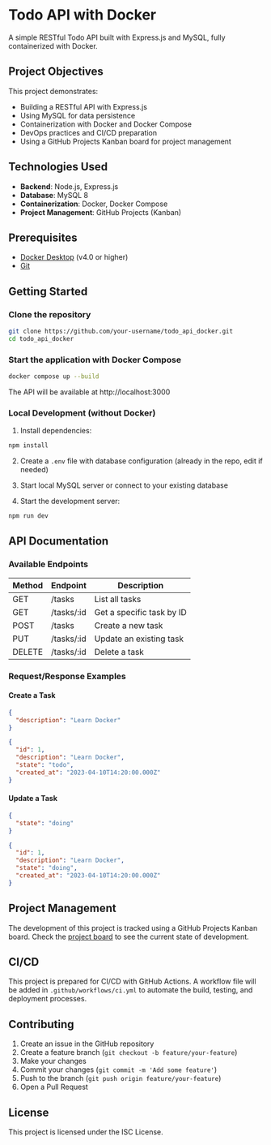 # Todo API with Docker

A simple RESTful Todo API built with Express.js and MySQL, fully containerized with Docker.

## Project Objectives

This project demonstrates:
- Building a RESTful API with Express.js
- Using MySQL for data persistence
- Containerization with Docker and Docker Compose
- DevOps practices and CI/CD preparation
- Using a GitHub Projects Kanban board for project management

## Technologies Used

- **Backend**: Node.js, Express.js
- **Database**: MySQL 8
- **Containerization**: Docker, Docker Compose
- **Project Management**: GitHub Projects (Kanban)

## Prerequisites

- [Docker Desktop](https://www.docker.com/products/docker-desktop/) (v4.0 or higher)
- [Git](https://git-scm.com/)

## Getting Started

### Clone the repository

```bash
git clone https://github.com/your-username/todo_api_docker.git
cd todo_api_docker
```

### Start the application with Docker Compose

```bash
docker compose up --build
```

The API will be available at http://localhost:3000

### Local Development (without Docker)

1. Install dependencies:
```bash
npm install
```

2. Create a `.env` file with database configuration (already in the repo, edit if needed)

3. Start local MySQL server or connect to your existing database

4. Start the development server:
```bash
npm run dev
```

## API Documentation

### Available Endpoints

| Method | Endpoint | Description |
|--------|----------|-------------|
| GET    | /tasks   | List all tasks |
| GET    | /tasks/:id | Get a specific task by ID |
| POST   | /tasks   | Create a new task |
| PUT    | /tasks/:id | Update an existing task |
| DELETE | /tasks/:id | Delete a task |

### Request/Response Examples

#### Create a Task
```json
{
  "description": "Learn Docker"
}

{
  "id": 1,
  "description": "Learn Docker",
  "state": "todo",
  "created_at": "2023-04-10T14:20:00.000Z"
}
```

#### Update a Task
```json
{
  "state": "doing"
}

{
  "id": 1,
  "description": "Learn Docker",
  "state": "doing",
  "created_at": "2023-04-10T14:20:00.000Z"
}
```

## Project Management

The development of this project is tracked using a GitHub Projects Kanban board. Check the [project board](https://github.com/your-username/todo_api_docker/projects/1) to see the current state of development.

## CI/CD

This project is prepared for CI/CD with GitHub Actions. A workflow file will be added in `.github/workflows/ci.yml` to automate the build, testing, and deployment processes.

## Contributing

1. Create an issue in the GitHub repository
2. Create a feature branch (`git checkout -b feature/your-feature`)
3. Make your changes
4. Commit your changes (`git commit -m 'Add some feature'`)
5. Push to the branch (`git push origin feature/your-feature`)
6. Open a Pull Request

## License

This project is licensed under the ISC License.
